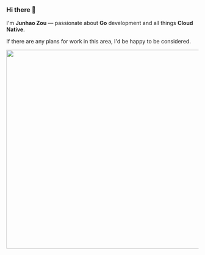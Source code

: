 ### Hi there 👋

I'm **Junhao Zou** — passionate about **Go** development and all things **Cloud Native**.

If there are any plans for work in this area, I'd be happy to be considered.

<img src="https://github.com/user-attachments/assets/ea93572c-6c05-4751-bde7-35a58fe083f1" width="520px" />
